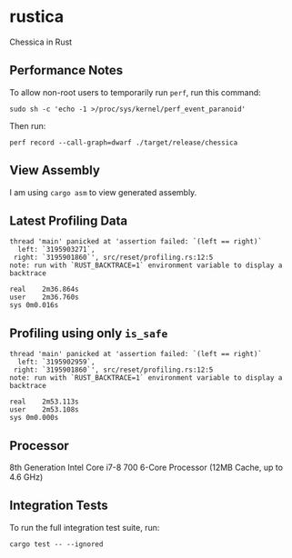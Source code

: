 # rustica
Chessica in Rust

## Performance Notes
To allow non-root users to temporarily run `perf`, run this command:
```
sudo sh -c 'echo -1 >/proc/sys/kernel/perf_event_paranoid'
```

Then run:
```
perf record --call-graph=dwarf ./target/release/chessica
```

## View Assembly

I am using `cargo asm` to view generated assembly.

## Latest Profiling Data
```
thread 'main' panicked at 'assertion failed: `(left == right)`
  left: `3195903271`,
 right: `3195901860`', src/reset/profiling.rs:12:5
note: run with `RUST_BACKTRACE=1` environment variable to display a backtrace

real	2m36.864s
user	2m36.760s
sys	0m0.016s
```

## Profiling using only `is_safe`
```
thread 'main' panicked at 'assertion failed: `(left == right)`
  left: `3195902959`,
 right: `3195901860`', src/reset/profiling.rs:12:5
note: run with `RUST_BACKTRACE=1` environment variable to display a backtrace

real	2m53.113s
user	2m53.108s
sys	0m0.000s
```

## Processor

8th Generation Intel Core i7-8 700 6-Core Processor (12MB Cache, up to 4.6 GHz)

## Integration Tests

To run the full integration test suite, run:
```
cargo test -- --ignored
```
